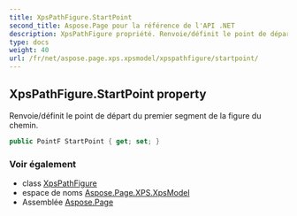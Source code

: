 ```yaml
---
title: XpsPathFigure.StartPoint
second_title: Aspose.Page pour la référence de l'API .NET
description: XpsPathFigure propriété. Renvoie/définit le point de départ du premier segment de la figure du chemin.
type: docs
weight: 40
url: /fr/net/aspose.page.xps.xpsmodel/xpspathfigure/startpoint/
---
```

## XpsPathFigure.StartPoint property

Renvoie/définit le point de départ du premier segment de la figure du chemin.

```csharp
public PointF StartPoint { get; set; }
```

### Voir également

* class [XpsPathFigure](../)
* espace de noms [Aspose.Page.XPS.XpsModel](../../xpspathfigure/)
* Assemblée [Aspose.Page](../../../)


